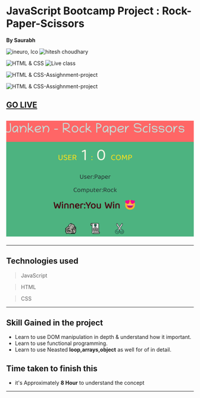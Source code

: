 # JavaScript Bootcamp Project : Rock-Paper-Scissors

**By Saurabh**

![ineuro, lco](https://img.shields.io/badge/iNeuron-LCO-green)
![hitesh choudhary](https://img.shields.io/badge/Hitesh--Choudhary-Full--stack--JS--bootcamp-red)

![HTML & CSS](https://img.shields.io/badge/HTML-CSS-orange)
![Live class](https://img.shields.io/badge/LIVE--CLASS-PROJECT--lightgrey)

![HTML & CSS-Assighnment-project](https://img.shields.io/badge/HTML--CSS--Javascript-red)

![HTML & CSS-Assighnment-project](https://img.shields.io/badge/Responsive-Ineuron--Assignment-blue)

## [GO LIVE]()

## ![website](./Images/Screenshot%202022-10-21%20204022.png)

---

## Technologies used

> JavaScript

> HTML

> CSS
---

## **Skill Gained in the project**

- Learn to use DOM manipulation in depth & understand how it important. 
- Learn to use functional programming.
- Learn to use Neasted **loop,arrays,object** as well for of in detail.

## **Time taken to finish this**

- it's Approximately **8 Hour** to understand the concept

---